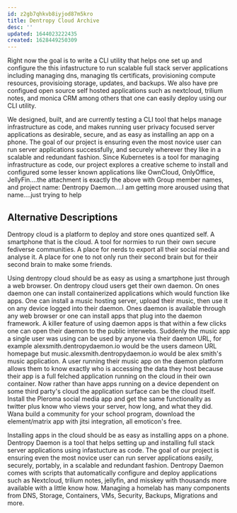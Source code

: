 ```yaml
---
id: z2gb7qhkvb8iyjod87m5kro
title: Dentropy Cloud Archive
desc: ''
updated: 1644023222435
created: 1628449250309
---
```


Right now the goal is to write a CLI utility that helps one set up and configure the this infastructure to run scalable full stack server applications including managing dns, managing tls certificats, provisioning compute resources, provisioing storage, updates, and backups. We also have pre configued open source self hosted applications such as nextcloud, trilium notes, and monica CRM among others that one can easily deploy using our CLI utility.

We designed, built, and are currently testing a CLI tool that helps manage infrastructure as code, and makes running user privacy focused server applications as desirable, secure, and as easy as installing an app on a phone. The goal of our project is ensuring even the most novice user can run server applications successfully, and securely wherever they like in a scalable and redundant fashion. Since Kubernetes is a tool for managing infrastructure as code, our project explores a creative scheme to install and configured some lesser known applications like OwnCloud, OnlyOffice, JellyFin....the attachment is exactly the above with Group member names, and project name: Dentropy Daemon....I am getting more aroused using that name....just trying to help

  
## Alternative Descriptions

Dentropy cloud is a platform to deploy and store ones quantized self. A smartphone that is the cloud. A tool for normies to run their own secure fediverse communities. A place for nerds to export all their social media and analyse it. A place for one to not only run their second brain but for their second brain to make some friends.

Using dentropy cloud should be as easy as using a smartphone just through a web browser. On dentropy cloud users get their own daemon. On ones daemon one can install containerized applications which would function like apps. One can install a music hosting server, upload their music, then use it on any device logged into their daemon. Ones daemon is available through any web browser or one can install apps that plug into the daemon framework. A killer feature of using daemon apps is that within a few clicks one can open their daemon to the public interwebs. Suddenly the music app a single user was using can be used by anyone via their daemon URL, for example alexsmith.dentropydaemon.io would be the users dameon URL homepage but music.alexsmith.dentropydaemon.io would be alex smith's music application. A user running their music app on the daemon platform allows them to know exactly who is accessing the data they host because their app is a full felched application running on the cloud in their own container. Now rather than have apps running on a device dependent on some third party's cloud the application surface can be the cloud itself. Install the Pleroma social media app and get the same functionality as twitter plus know who views your server, how long, and what they did. Wana build a community for your school program, download the element/matrix app with jitsi integration, all emoticon's free.

Installing apps in the cloud should be as easy as installing apps on a phone. Dentropy Daemon is a tool that helps setting up and installing full stack server applications using infastucture as code. The goal of our project is ensuring even the most novice user can run server applications easily, securely, portably, in a scalable and redundant fashion. Dentropy Daemon comes with scripts that automatically configure and deploy applications such as Nextcloud, trilium notes, jellyfin, and misskey with thousands more available with a little know how. Managing a homelab has many components from DNS, Storage, Containers, VMs, Security, Backups, Migrations and more.
